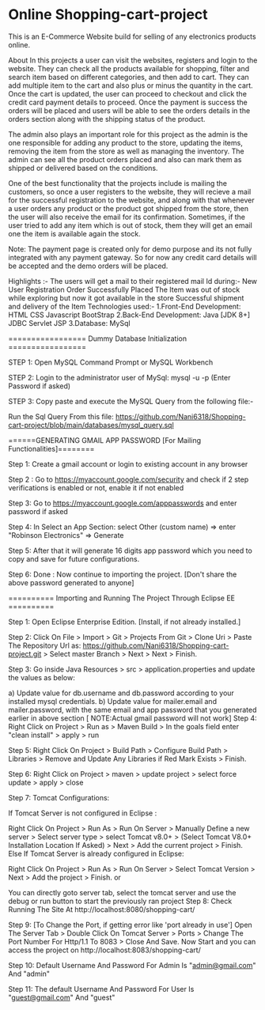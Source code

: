 # Online Shopping-cart-project
This is an E-Commerce Website build for selling of any electronics products online.

About
In this projects a user can visit the websites, registers and login to the website. They can check all the products available for shopping, filter and search item based on different categories, and then add to cart. They can add multiple item to the cart and also plus or minus the quantity in the cart. Once the cart is updated, the user can proceed to checkout and click the credit card payment details to proceed. Once the payment is success the orders will be placed and users will be able to see the orders details in the orders section along with the shipping status of the product.

The admin also plays an important role for this project as the admin is the one responsible for adding any product to the store, updating the items, removing the item from the store as well as managing the inventory. The admin can see all the product orders placed and also can mark them as shipped or delivered based on the conditions.

One of the best functionality that the projects include is mailing the customers, so once a user registers to the website, they will recieve a mail for the successful registration to the website, and along with that whenever a user orders any product or the product got shipped from the store, then the user will also receive the email for its confirmation. Sometimes, if the user tried to add any item which is out of stock, them they will get an email one the item is available again the stock.

Note: The payment page is created only for demo purpose and its not fully integrated with any payment gateway. So for now any credit card details will be accepted and the demo orders will be placed.

Highlights :-
The users will get a mail to their registered mail Id during:-
  New User Registration
  Order Successfully Placed
  The Item was out of stock while exploring but now it got available in the store
  Successful shipment and delivery of the Item
Technologies used:-
1.Front-End Development:
  HTML
  CSS
  Javascript
  BootStrap
2.Back-End Development:
  Java [JDK 8+]
  JDBC
  Servlet
  JSP
3.Database:
  MySql

================= Dummy Database Initialization =================

STEP 1: Open MySQL Command Prompt or MySQL Workbench

STEP 2: Login to the administrator user of MySql: mysql -u <username> -p (Enter Password if asked)

STEP 3: Copy paste and execute the MySQL Query from the following file:-

Run the Sql Query From this file: https://github.com/Nani6318/Shopping-cart-project/blob/main/databases/mysql_query.sql

======GENERATING GMAIL APP PASSWORD [For Mailing Functionalities]========

Step 1: Create a gmail account or login to existing account in any browser

Step 2 : Go to https://myaccount.google.com/security and check if 2 step verifications is enabled or not, enable it if not enabled

Step 3: Go to https://myaccount.google.com/apppasswords and enter password if asked

Step 4: In Select an App Section: select Other (custom name) => enter "Robinson Electronics" => Generate

Step 5: After that it will generate 16 digits app password which you need to copy and save for future configurations.

Step 6: Done : Now continue to importing the project. [Don't share the above password generated to anyone]

========== Importing and Running The Project Through Eclipse EE ==========

Step 1: Open Eclipse Enterprise Edition. [Install, if not already installed.]

Step 2: Click On File > Import > Git > Projects From Git > Clone Uri > Paste The Repository Url as: https://github.com/Nani6318/Shopping-cart-project.git > Select master Branch > Next > Next > Finish.

Step 3: Go inside Java Resources > src > application.properties and update the values as below:

a) Update value for db.username and db.password according to your installed mysql credentials.
b) Update value for mailer.email and mailer.password, with the same email and app password that you generated earlier in above section [ NOTE:Actual gmail password will not work]
Step 4: Right Click on Project > Run as > Maven Build > In the goals field enter "clean install" > apply > run

Step 5: Right Click On Project > Build Path > Configure Build Path > Libraries > Remove and Update Any Libraries if Red Mark Exists > Finish.

Step 6: Right Click on Project > maven > update project > select force update > apply > close

Step 7: Tomcat Configurations:

If Tomcat Server is not configured in Eclipse :

Right Click On Project > Run As > Run On Server > Manually Define a new server > Select server type > select Tomcat v8.0+ > (Select Tomcat V8.0+ Installation Location If Asked) > Next > Add the current project > Finish.
Else If Tomcat Server is already configured in Eclipse:

Right Click On Project > Run As > Run On Server > Select Tomcat Version > Next > Add the project > Finish.
or

You can directly goto server tab, select the tomcat server and use the debug or run button to start the previously ran project
Step 8: Check Running The Site At http://localhost:8080/shopping-cart/

Step 9: [To Change the Port, if getting error like 'port already in use'] Open The Server Tab > Double Click On Tomcat Server > Ports > Change The Port Number For Http/1.1 To 8083 > Close And Save. Now Start and you can access the project on http://localhost:8083/shopping-cart/

Step 10: Default Username And Password For Admin Is "admin@gmail.com" And "admin"

Step 11: The default Username And Password For User Is "guest@gmail.com" And "guest"
